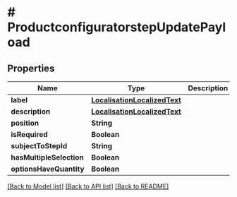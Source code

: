 # # ProductconfiguratorstepUpdatePayload


## Properties 


Name | Type | Description | Notes
------------ | ------------- | ------------- | -------------
**label**| [**LocalisationLocalizedText**](LocalisationLocalizedText.md) |   | [optional]
**description**| [**LocalisationLocalizedText**](LocalisationLocalizedText.md) |   | [optional]
**position**| **String** |   | [optional]
**isRequired**| **Boolean** |   | [optional]
**subjectToStepId**| **String** |   | [optional]
**hasMultipleSelection**| **Boolean** |   | [optional]
**optionsHaveQuantity**| **Boolean** |   | [optional]


[[Back to Model list]](../../README.md#models) [[Back to API list]](../../README.md#endpoints) [[Back to README]](../../README.md)

